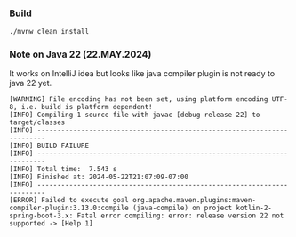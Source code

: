 ### Build 
```bash
./mvnw clean install 
```
### Note on Java 22 (22.MAY.2024)

It works on IntelliJ idea but looks like java compiler plugin is not ready to java 22 yet.

```
[WARNING] File encoding has not been set, using platform encoding UTF-8, i.e. build is platform dependent!
[INFO] Compiling 1 source file with javac [debug release 22] to target/classes
[INFO] ------------------------------------------------------------------------
[INFO] BUILD FAILURE
[INFO] ------------------------------------------------------------------------
[INFO] Total time:  7.543 s
[INFO] Finished at: 2024-05-22T21:07:09-07:00
[INFO] ------------------------------------------------------------------------
[ERROR] Failed to execute goal org.apache.maven.plugins:maven-compiler-plugin:3.13.0:compile (java-compile) on project kotlin-2-spring-boot-3.x: Fatal error compiling: error: release version 22 not supported -> [Help 1]
```
